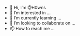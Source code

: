 - 👋 Hi, I’m @H0wns
- 👀 I’m interested in ...
- 🌱 I’m currently learning ...
- 💞️ I’m looking to collaborate on ...
- 📫 How to reach me ...

<!---
H0wns/H0wns is a ✨ special ✨ repository because its `README.md` (this file) appears on your GitHub profile.
You can click the Preview link to take a look at your changes.
--->
